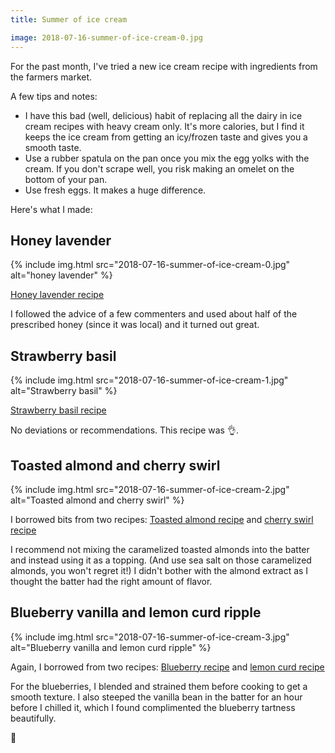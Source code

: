 ```yaml
---
title: Summer of ice cream

image: 2018-07-16-summer-of-ice-cream-0.jpg
---
```


For the past month, I've tried a new ice cream recipe with ingredients from the farmers market.

A few tips and notes:

- I have this bad (well, delicious) habit of replacing all the dairy in ice cream recipes with heavy cream only. It's more calories, but I find it keeps the ice cream from getting an icy/frozen taste and gives you a smooth taste.
- Use a rubber spatula on the pan once you mix the egg yolks with the cream. If you don't scrape well, you risk making an omelet on the bottom of your pan.
- Use fresh eggs. It makes a huge difference.

Here's what I made:

## Honey lavender

<div class="photos">
{% include img.html src="2018-07-16-summer-of-ice-cream-0.jpg" alt="honey lavender" %}
</div>

[Honey lavender recipe](https://www.epicurious.com/recipes/food/views/honey-lavender-ice-cream-108526)

I followed the advice of a few commenters and used about half of the prescribed honey (since it was local) and it turned out great.

## Strawberry basil

<div class="photos">
{% include img.html src="2018-07-16-summer-of-ice-cream-1.jpg" alt="Strawberry basil" %}
</div>

[Strawberry basil recipe](https://www.finecooking.com/recipe/strawberry-basil-ice-cream)

No deviations or recommendations. This recipe was 👌.

## Toasted almond and cherry swirl

<div class="photos">
{% include img.html src="2018-07-16-summer-of-ice-cream-2.jpg" alt="Toasted almond and cherry swirl" %}
</div>

I borrowed bits from two recipes: [Toasted almond recipe](https://cooking.nytimes.com/recipes/1016628-almond-ice-cream) and [cherry swirl recipe](https://www.williams-sonoma.com/recipe/raspberry-swirl-ice-cream.html)

I recommend not mixing the caramelized toasted almonds into the batter and instead using it as a topping. (And use sea salt on those caramelized almonds, you won't regret it!) I didn't bother with the almond extract as I thought the batter had the right amount of flavor.

## Blueberry vanilla and lemon curd ripple

<div class="photos">
{% include img.html src="2018-07-16-summer-of-ice-cream-3.jpg" alt="Blueberry vanilla and lemon curd ripple" %}
</div>

Again, I borrowed from two recipes: [Blueberry recipe](https://cooking.nytimes.com/recipes/4730-blueberry-ice-cream) and [lemon curd recipe](http://thepioneerwoman.com/food-and-friends/lemon-curd-ripple-ice-cream/)

For the blueberries, I blended and strained them before cooking to get a smooth texture. I also steeped the vanilla bean in the batter for an hour before I chilled it, which I found complimented the blueberry tartness beautifully.

🍨
